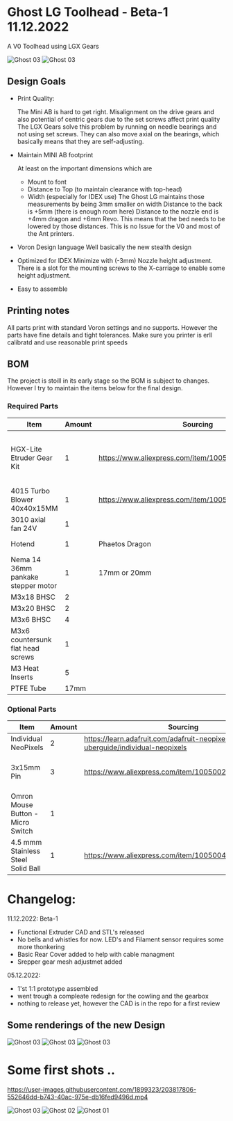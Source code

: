 # Ghost LG Toolhead - Beta-1 11.12.2022

A V0 Toolhead using LGX Gears

![Ghost 03](Images/beta-1_01.png)
![Ghost 03](Images/beta-1_02.png)


## Design Goals

-	Print Quality: 

    The Mini AB is hard to get right. Misalignment on the drive gears and also potential of centric gears due to the set screws affect print quality The LGX Gears solve this problem by running on needle bearings and not using set screws. They can also move axial on the bearings, which basically means that they are self-adjusting.
-	Maintain MINI AB footprint 

    At least on the important dimensions which are
	- Mount to font
    - Distance to Top (to maintain clearance with top-head)
    - Width (especially for IDEX use) 
        The Ghost LG maintains those measurements by being 3mm smaller on width Distance to the back is +5mm (there is enough room here) Distance to the nozzle end is +4mm dragon and +6mm Revo. This means that the bed needs to be lowered by those distances. This is no Issue for the V0 and most of the Ant printers.

- Voron Design language Well basically the new stealth design

- Optimized for IDEX Minimize with (-3mm) Nozzle height adjustment. There is a slot for the mounting screws to the X-carriage to enable some height adjustment.

- Easy to assemble


## Printing notes

All parts print with standard Voron settings and no supports.
However the parts have fine details and tight tolerances. Make sure you printer is erll calibratd and use reasonable print speeds


## BOM

The project is stoill in its early stage so the BOM is subject to changes.
However I try to maintain the items below for the final design.

### Required Parts

| Item                         	| Amount 	| Sourcing                                              	| Notes               	|
|------------------------------	|--------	|-------------------------------------------------------	|---------------------	|
| HGX-Lite Etruder Gear Kit    	| 1      	| https://www.aliexpress.com/item/1005004699143725.html 	| Provided 3mm pins can be used but do not allign with case                    	|
| 4015 Turbo Blower 40x40x15MM 	| 1      	| https://www.aliexpress.com/item/1005004909471864.html 	| Modifcation required  |
| 3010 axial fan 24V	| 1      	| 	|  |
| Hotend 	                    | 1      	| Phaetos Dragon  	|  Revo in preparation   |
| Nema 14 36mm pankake stepper motor	                    | 1      	| 17mm or 20mm  	|  use the right rear cover  |
| M3x18 BHSC                   	| 2      	|                                                       	| 	|
| M3x20 BHSC                   	| 2      	|                                                       	| 	|
| M3x6 BHSC                   	| 4      	|                                                       	| 	|
| M3x6 countersunk flat head screws                   	| 1      	|                                                       	| 	|
| M3 Heat Inserts               | 5      	|                                                       	| 	|
| PTFE Tube                   	| 17mm      |                                                       	|  	                    |

### Optional Parts

| Item                         	| Amount 	| Sourcing                                              	| Notes               	|
|------------------------------	|--------	|-------------------------------------------------------	|---------------------	|
| Individual NeoPixels     	    | 2      	| https://learn.adafruit.com/adafruit-neopixel-uberguide/individual-neopixels	|                     	|
| 3x15mm Pin                    | 3         | https://www.aliexpress.com/item/1005002473550667.html | For those who want the pins alligned with the case |
| Omron Mouse Button - Micro Switch | 1 |               | For filamentsensor (if üpossible) |
| 4.5 mmm Stainless Steel Solid Ball | 1 | https://www.aliexpress.com/item/1005004091669583.html | For filamentsensor (if üpossible) |




# Changelog:

11.12.2022:  Beta-1
- Functional Extruder CAD and STL's released
- No bells and whistles for now. LED's and Filament sensor requires some more thonkering
- Basic Rear Cover added to help with cable managment
- Srepper gear mesh adjustmet added
 

05.12.2022:

- 1'st 1:1 prototype assembled
- went trough a compleate redesign for the cowling and the gearbox
- nothing to release yet, however the CAD is in the repo for a first review


## Some renderings of the new Design

![Ghost 03](Images/ghost_alpha1_01.png)
![Ghost 03](Images/ghost_alpha1_02.png)
![Ghost 03](Images/ghost_alpha1_03.png)



# Some first shots ..

https://user-images.githubusercontent.com/1899323/203817806-552646dd-b743-40ac-975e-db16fed9496d.mp4



![Ghost 03](Images/ghost_03.png)
![Ghost 02](Images/ghost_02.png)
![Ghost 01](Images/ghost_01.png)

